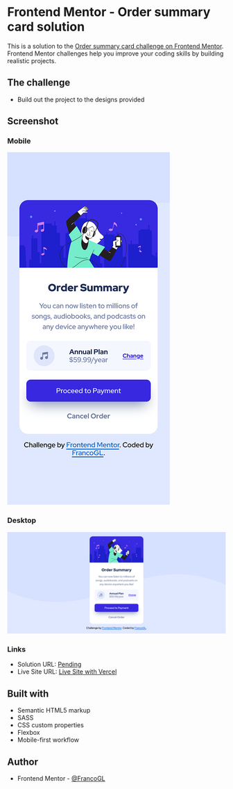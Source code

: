 # Frontend Mentor - Order summary card solution

This is a solution to the [Order summary card challenge on Frontend Mentor](https://www.frontendmentor.io/challenges/order-summary-component-QlPmajDUj). Frontend Mentor challenges help you improve your coding skills by building realistic projects. 

## The challenge

- Build out the project to the designs provided

## Screenshot
### Mobile
![screenshot](./assets/design/mobile-screeshot.png)

### Desktop
![screenshot-desktop](assets/design/desktop-screenshot.png)
### Links

- Solution URL: [Pending](https://www.frontendmentor.io/solutions/order-summary-component-main-html-sass-4woPpLdnP)
- Live Site URL: [Live Site with Vercel](https://femc-order-summary-component-main-francogl.vercel.app/)

## Built with

- Semantic HTML5 markup
- SASS
- CSS custom properties
- Flexbox
- Mobile-first workflow

## Author

- Frontend Mentor - [@FrancoGL](https://www.frontendmentor.io/profile/FrancoGL)
